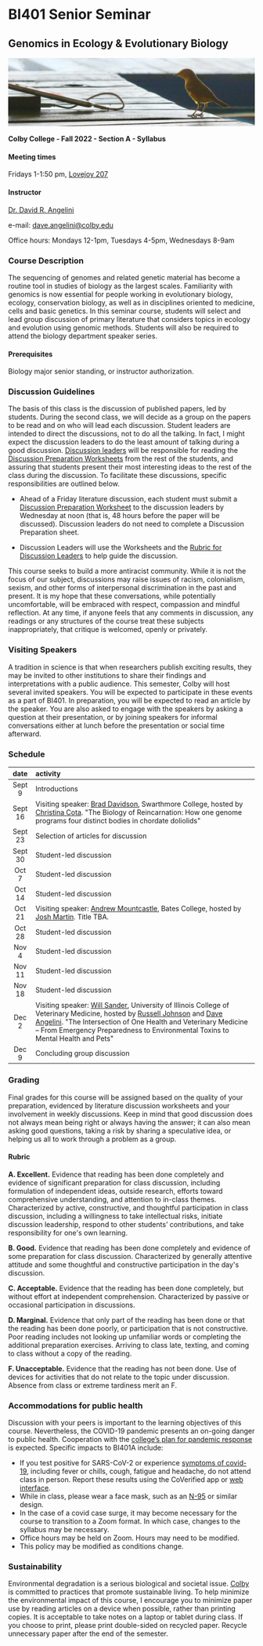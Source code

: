 # BI401 Senior Seminar 

## Genomics in Ecology & Evolutionary Biology
![](header.jpg)

**Colby College  -  Fall 2022  -  Section A  -  Syllabus**

#### Meeting times

Fridays 1-1:50 pm, [Lovejoy 207](https://map.colby.edu/)

#### Instructor

[Dr. David R. Angelini](https://www.colby.edu/directory/profile/dave.angelini/) 

e-mail: [dave.angelini@colby.edu](mailto:dave.angelini@colby.edu)

Office hours: Mondays 12-1pm, Tuesdays 4-5pm, Wednesdays 8-9am

### Course Description

The sequencing of genomes and related genetic material has become a routine tool in studies of biology as the largest scales. Familiarity with genomics is now essential for people working in evolutionary biology, ecology, conservation biology, as well as in disciplines oriented to medicine, cells and basic genetics. In this seminar course, students will select and lead group discussion of primary literature that considers topics in ecology and evolution using genomic methods. Students will also be required to attend the biology department speaker series. 

#### Prerequisites

Biology major senior standing, or instructor authorization.

### Discussion Guidelines

The basis of this class is the discussion of published papers, led by students. During the second class, we will decide as a group on the papers to be read and on who will lead each discussion. Student leaders are intended to direct the discussions, not to do all the talking. In fact, I might expect the discussion leaders to do the least amount of talking during a good discussion. [Discussion leaders](https://github.com/aphanotus/openEd/blob/main/BI401.22F.GenoEcoEvo/rubric.for.discussion.leaders.md) will be responsible for reading the [Discussion Preparation Worksheets](https://github.com/aphanotus/openEd/blob/main/BI401.22F.GenoEcoEvo/literature.discussion.worksheet.md) from the rest of the students, and assuring that students present their most interesting ideas to the rest of the class during the discussion. To facilitate these discussions, specific responsibilities are outlined below.

- Ahead of a Friday literature discussion, each student must submit a [Discussion Preparation Worksheet](https://github.com/aphanotus/openEd/blob/main/BI401.22F.GenoEcoEvo/literature.discussion.worksheet.md) to the discussion leaders by Wednesday at noon (that is, 48 hours before the paper will be discussed). Discussion leaders do not need to complete a Discussion Preparation sheet. 

- Discussion Leaders will use the Worksheets and the [Rubric for Discussion Leaders](https://github.com/aphanotus/openEd/blob/main/BI401.22F.GenoEcoEvo/rubric.for.discussion.leaders.md) to help guide the discussion. 

This course seeks to build a more antiracist community. While it is not the focus of our subject, discussions may raise issues of racism, colonialism, sexism, and other forms of interpersonal discrimination in the past and present. It is my hope that these conversations, while potentially uncomfortable, will be embraced with respect, compassion and mindful reflection. At any time, if anyone feels that any comments in discussion, any readings or any structures of the course treat these subjects inappropriately, that critique is welcomed, openly or privately. 

### Visiting Speakers

A tradition in science is that when researchers publish exciting results, they may be invited to other institutions to share their findings and interpretations with a public audience. This semester, Colby will host several invited speakers. You will be expected to participate in these events as a part of BI401. In preparation, you will be expected to read an article by the speaker. You are also asked to engage with the speakers by asking a question at their presentation, or by joining speakers for informal conversations either at lunch before the presentation or social time afterward.

### Schedule

| date | activity |
|:----:|:------------- |
| Sept 9 | Introductions |
| Sept 16 | Visiting speaker: [Brad Davidson](https://www.swarthmore.edu/profile/bradley-davidson), Swarthmore College, hosted by [Christina Cota](https://www.colby.edu/directory/profile/christina.cota/). "The Biology of Reincarnation: How one genome programs four distinct bodies in chordate doliolids" |
| Sept 23 | Selection of articles for discussion |
| Sept 30 | Student-led discussion |
| Oct 7 | Student-led discussion |
| Oct 14 | Student-led discussion |
| Oct 21 | Visiting speaker: [Andrew Mountcastle](https://www.bates.edu/faculty-expertise/profile/andrew-m-mountcastle/), Bates College, hosted by [Josh Martin](https://www.colby.edu/directory/profile/joshua.martin/). Title TBA. |
| Oct 28 | Student-led discussion |
| Nov 4 | Student-led discussion |
| Nov 11 | Student-led discussion |
| Nov 18 | Student-led discussion |
| Dec 2 | Visiting speaker: [Will Sander](https://online.vetmed.illinois.edu/william-sander), University of Illinois College of Veterinary Medicine, hosted by [Russell Johnson](https://www.colby.edu/directory/profile/russ.johnson/) and [Dave Angelini](https://www.colby.edu/directory/profile/dave.angelini/). "The Intersection of One Health and Veterinary Medicine – From Emergency Preparedness to Environmental Toxins to Mental Health and Pets" |
| Dec 9 | Concluding group discussion |

### Grading

Final grades for this course will be assigned based on the quality of your preparation, evidenced by literature discussion worksheets and  your involvement in weekly discussions. Keep in mind that good discussion does not always mean being right or always having the answer; it can also mean asking good questions, taking a risk by sharing a speculative idea, or helping us all to work through a problem as a group.

#### Rubric

**A. Excellent.** Evidence that reading has been done completely and evidence of significant preparation for class discussion, including formulation of independent ideas, outside research, efforts toward comprehensive understanding, and attention to in-class themes. Characterized by active, constructive, and thoughtful participation in class discussion, including a willingness to take intellectual risks, initiate discussion leadership, respond to other students’ contributions, and take responsibility for one's own learning.

**B. Good.** Evidence that reading has been done completely and evidence of some preparation for class discussion. Characterized by generally attentive attitude and some thoughtful and constructive participation in the day's discussion.

**C. Acceptable.** Evidence that the reading has been done completely, but without effort at independent comprehension. Characterized by passive or occasional participation in discussions.

**D. Marginal.** Evidence that only part of the reading has been done or that the reading has been done poorly, or participation that is not constructive. Poor reading includes not looking up unfamiliar words or completing the additional preparation exercises. Arriving to class late, texting, and coming to class without a copy of the reading.

**F. Unacceptable.** Evidence that the reading has not been done. Use of devices for activities that do not relate to the topic under discussion. Absence from class or extreme tardiness merit an F. 

### Accommodations for public health

Discussion with your peers is important to the learning objectives of this course. Nevertheless, the COVID-19 pandemic presents an on-going danger to public health. Cooperation with the [college’s plan for pandemic response](https://covid19.colby.edu/covid-19-health-and-safety/) is expected. Specific impacts to BI401A include:

- If you test positive for SARS-CoV-2 or experience [symptoms of covid-19](https://www.cdc.gov/coronavirus/2019-ncov/symptoms-testing/symptoms.html), including fever or chills, cough, fatigue and headache, do not attend class in person. Report these results using the CoVerified app or [web interface](https://campus.coverified.us/login). 
- While in class, please wear a face mask, such as an [N-95](https://www.cdc.gov/coronavirus/2019-ncov/prevent-getting-sick/types-of-masks.html) or similar design.
- In the case of a covid case surge, it may become necessary for the course to transition to a Zoom format. In which case, changes to the syllabus may be necessary.
- Office hours may be held on Zoom. Hours may need to be modified.
- This policy may be modified as conditions change.

### Sustainability 

Environmental degradation is a serious biological and societal issue. [Colby](http://www.colby.edu/administration_cs/green/) is committed to practices that promote sustainable living. To help minimize the environmental impact of this course, I encourage you to minimize paper use by reading articles on a device when possible, rather than printing copies. It is acceptable to take notes on a laptop or tablet during class. If you choose to print, please print double-sided on recycled paper. Recycle unnecessary paper after the end of the semester. 
